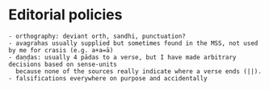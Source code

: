# Editorial policies

<!-- Back to Introduction.md -->

    - orthography: deviant orth, sandhi, punctuation?
    - avagrahas usually supplied but sometimes found in the MSS, not used by me for crasis (e.g. a+a=ā)
    - daṇḍas: usually 4 pādas to a verse, but I have made arbitrary decisions based on sense-units 
      because none of the sources really indicate where a verse ends (||).
    - falsifications everywhere on purpose and accidentally
